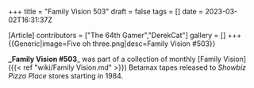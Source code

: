 +++
title = "Family Vision 503"
draft = false
tags = []
date = 2023-03-02T16:31:37Z

[Article]
contributors = ["The 64th Gamer","DerekCat"]
gallery = []
+++
{{Generic|image=Five oh three.png|desc=Family Vision #503}}

**_Family Vision #503**_ was part of a collection of monthly [Family Vision]({{< ref "wiki/Family Vision.md" >}}) Betamax tapes released to _Showbiz Pizza Place_ stores starting in 1984.